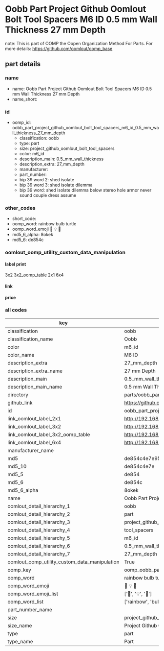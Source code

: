 # Oobb Part Project Github Oomlout Bolt Tool Spacers M6 ID 0.5 mm Wall Thickness 27 mm Depth  

note: This is part of OOMP the Oopen Organization Method For Parts. For more details: https://github.com/oomlout/oomp_base

##  part details
  







### name
* name: Oobb Part Project Github Oomlout Bolt Tool Spacers M6 ID 0.5 mm Wall Thickness 27 mm Depth
* name_short: 
### id
* oomp_id: oobb_part_project_github_oomlout_bolt_tool_spacers_m6_id_0.5_mm_wall_thickness_27_mm_depth
  * classification: oobb
  * type: part
  * size: project_github_oomlout_bolt_tool_spacers
  * color: m6_id
  * description_main: 0.5_mm_wall_thickness
  * description_extra: 27_mm_depth
  * manufacturer: 
  * part_number: 
  * bip 39 word 2: shed isolate
  * bip 39 word 3: shed isolate dilemma
  * bip 39 word: shed isolate dilemma below stereo hole armor never sound couple dress assume

### other_codes
* short_code: 
* oomp_word: rainbow bulb turtle
* oomp_word_emoji :rainbow: :bulb: :turtle:
* md5_6_alpha: 8okek
* md5_6: de854c






### oomlout_oomp_utility_custom_data_manipulation
#### label print
[3x2](http://192.168.1.245:1112/?label=oomp%208okek)
[3x2_oomp_table](http://192.168.1.108:1112/?label=oomp%208okek)
[2x1](http://192.168.1.242:1112/?label=oomp%208okek)
[6x4](http://192.168.1.55:1112/?label=oomp%208okek)    

#### link

                              

#### price







### all codes 
| key | value |  
| --- | --- |  
| classification | oobb |  
| classification_name | Oobb |  
| color | m6_id |  
| color_name | M6 ID |  
| description_extra | 27_mm_depth |  
| description_extra_name | 27 mm Depth |  
| description_main | 0.5_mm_wall_thickness |  
| description_main_name | 0.5 mm Wall Thickness |  
| directory | parts/oobb_part_project_github_oomlout_bolt_tool_spacers_m6_id_0.5_mm_wall_thickness_27_mm_depth |  
| github_link | https://github.com/oomlout/oomlout_oomp_part_src/tree/main/parts/oobb_part_project_github_oomlout_bolt_tool_spacers_m6_id_0.5_mm_wall_thickness_27_mm_depth |  
| id | oobb_part_project_github_oomlout_bolt_tool_spacers_m6_id_0.5_mm_wall_thickness_27_mm_depth |  
| link_oomlout_label_2x1 | http://192.168.1.242:1112/?label=oomp%208okek |  
| link_oomlout_label_3x2 | http://192.168.1.245:1112/?label=oomp%208okek |  
| link_oomlout_label_3x2_oomp_table | http://192.168.1.108:1112/?label=oomp%208okek |  
| link_oomlout_label_6x4 | http://192.168.1.55:1112/?label=oomp%208okek |  
| manufacturer_name |  |  
| md5 | de854c4e7e95017db2eac14c7c5da62a |  
| md5_10 | de854c4e7e |  
| md5_5 | de854 |  
| md5_6 | de854c |  
| md5_6_alpha | 8okek |  
| name | Oobb Part Project Github Oomlout Bolt Tool Spacers M6 ID 0.5 mm Wall Thickness 27 mm Depth |  
| oomlout_detail_hierarchy_1 | oobb |  
| oomlout_detail_hierarchy_2 | part |  
| oomlout_detail_hierarchy_3 | project_github_bolt |  
| oomlout_detail_hierarchy_4 | tool_spacers |  
| oomlout_detail_hierarchy_5 | m6_id |  
| oomlout_detail_hierarchy_6 | 0.5_mm_wall_thickness |  
| oomlout_detail_hierarchy_7 | 27_mm_depth |  
| oomlout_oomp_utility_custom_data_manipulation | True |  
| oomp_key | oomp_oobb_part_project_github_oomlout_bolt_tool_spacers_m6_id_0.5_mm_wall_thickness_27_mm_depth |  
| oomp_word | rainbow bulb turtle |  
| oomp_word_emoji | :rainbow: :bulb: :turtle: |  
| oomp_word_emoji_list | [':rainbow:', ':bulb:', ':turtle:'] |  
| oomp_word_list | ['rainbow', 'bulb', 'turtle'] |  
| part_number_name |  |  
| size | project_github_oomlout_bolt_tool_spacers |  
| size_name | Project Github Oomlout Bolt Tool Spacers |  
| type | part |  
| type_name | Part |  
